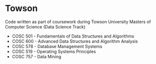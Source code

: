 # Towson
Code written as part of coursework during Towson University Masters of Computer Science (Data Science Track)

* COSC 501 - Fundamentals of Data Structures and Algorithms
* COSC 600 - Advanced Data Structures and Algorithm Analysis
* COSC 578 - Database Management Systems
* COSC 519 - Operating Systems Principles
* COSC 757 - Data Mining
